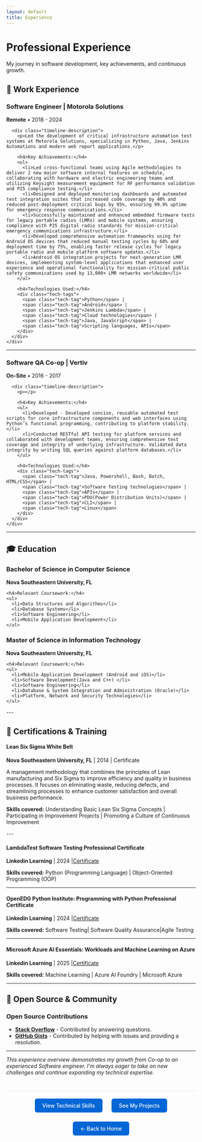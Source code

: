 ```yaml
---
layout: default
title: Experience
---
```


<!-- 
  Experience page - Work history, education, achievements
  Timeline format with key accomplishments and technologies
-->

<!-- Page navigation -->
<div class="page-header">
  <h1>Professional Experience</h1>
  <p>My journey in software development, key achievements, and continuous growth.</p>
</div>

<!-- Work Experience Timeline -->
## 💼 Work Experience

<div class="timeline">
  <!-- Current/Recent Position -->
  <div class="timeline-item">
    <div class="timeline-marker"></div>
    <div class="timeline-content">
      <h3>Software Engineer | Motorola Solutions</h3>
      <p class="timeline-meta">
        <strong>Remote</strong> • 
        <span class="timeline-date">2018 - 2024</span>
      </p>
      
      <div class="timeline-description">
        <p>Led the development of critical infrastructure automation test systems at Motorola Solutions, specializing in Python, Java, Jenkins Automations and modern web report applications.</p>
        
        <h4>Key Achievements:</h4>
        <ul>
          <li>Led cross-functional teams using Agile methodologies to deliver 2 new major software internal features on schedule, collaborating with hardware and electric engineering teams and utilizing Keysight measurement equipment for RF performance validation and P25 compliance testing.</li>
          <li>Designed and deployed monitoring dashboards and automated test integration suites that increased code coverage by 40% and reduced post-deployment critical bugs by 85%, ensuring 99.9% uptime for emergency response communications.</li>
          <li>Successfully maintained and enhanced embedded firmware tests for legacy portable radios (LMRs) and mobile systems, ensuring compliance with P25 digital radio standards for mission-critical emergency communications infrastructure.</li>
          <li>Developed comprehensive automation frameworks using for Android OS devices that reduced manual testing cycles by 60% and deployment time by 75%, enabling faster release cycles for legacy portable radio and mobile platform software updates.</li>
          <li>Android OS integration projects for next-generation LMR devices, implementing system-level applications that enhanced user experience and operational functionality for mission-critical public safety communications used by 13,000+ LMR networks worldwide</li>
        </ul>
        
        <h4>Technologies Used:</h4>
        <div class="tech-tags">
          <span class="tech-tag">Python</span> |
          <span class="tech-tag">Android</span> |
          <span class="tech-tag">Jenkins Lambda</span> |
          <span class="tech-tag">Cloud technologies</span> |
          <span class="tech-tag">Java, JavaScript</span> |
          <span class="tech-tag">Scripting languages, APIs</span>
        </div>
      </div>
    </div>
 </div>
</div>

  ---

  <!-- Previous Position -->
  <div class="timeline-item">
    <div class="timeline-marker"></div>
    <div class="timeline-content">
      <h3>Software QA Co-op | Vertiv</h3>
      <p class="timeline-meta">
        <strong>On-Site</strong> • 
        <span class="timeline-date">2016 - 2017</span>
      </p>
      
      <div class="timeline-description">
        <p></p>
        
        <h4>Key Achievements:</h4>
        <ul>
          <li>Developed - Developed concise, reusable automated test scripts for core infrastructure components and web interfaces using Python’s functional programming, contributing to platform stability.</li>
          <li>Conducted RESTful API testing for platform services and collaborated with development teams, ensuring comprehensive test coverage and integrity of underlying infrastructure. Validated data integrity by writing SQL queries against platform databases.</li>
        </ul>
        
        <h4>Technologies Used:</h4>
        <div class="tech-tags">
          <span class="tech-tag">Java, Powershell, Bash, Batch, HTML/CSS</span> |
          <span class="tech-tag">Software Testing technologies</span> |
          <span class="tech-tag">APIs</span> |
          <span class="tech-tag">PDU(Power Distribution Units)</span> |
          <span class="tech-tag">CLI</span> |
          <span class="tech-tag">Linux</span>
        </div>
      </div>
    </div>
  </div>
</div>

---

<!-- Education -->
## 🎓 Education

<div class="education-section">
  <div class="education-item">
    <h3>Bachelor of Science in Computer Science</h3>
    <p class="education-meta">
      <strong>Nova Southeastern University, FL</strong>
    </p>
    
    <h4>Relevant Coursework:</h4>
    <ul>
      <li>Data Structures and Algorithms</li>
      <li>Database Systems</li>
      <li>Software Engineering</li>
      <li>Mobile Application Development</li>
    </ul>
  </div>
</div>

<div class="education-section">
  <div class="education-item">
    <h3>Master of Science in Information Technology</h3>
    <p class="education-meta">
      <strong>Nova Southeastern University, FL</strong>
    </p>
    
    <h4>Relevant Coursework:</h4>
    <ul>
      <li>Mobile Application Development (Android and iOS)</li>
      <li>Software Development(Java and C++) </li>
      <li>Software Engineering</li>
      <li>Database & System Integration and Administration (Oracle)</li>
      <li>Platform, Network and Security Technologies</li>
    </ul>
  </div>
</div>
---

<!-- Certifications -->
## 📜 Certifications & Training

<div class="certifications-grid">
  <div class="certification-item">
    <h4>Lean Six Sigma White Belt</h4>
    <p><strong>Nova Southeastern University, FL</strong> | 2014 | Certificate</p>
    <p>A management methodology that combines the principles of Lean manufacturing and Six Sigma to improve efficiency and quality in business processes. It focuses on eliminating waste, reducing defects, and streamlining processes to enhance customer satisfaction and overall business performance. </p>
    <p><strong>Skills covered:</strong> Understanding Basic Lean Six Sigma Concepts | Participating in Improvement Projects | Promoting a Culture of Continuous Improvement</p>
  </div>
  ---
  <div class="certification-item">
    <h4>LambdaTest Software Testing Professional Certificate</h4>
    <p><strong>Linkedin Learning</strong> | 2024 |<a href="https://www.linkedin.com/learning/certificates/ff0f73ae1a4dedec0ff4fbaa60e494397d4d626b063e99e23060c4b42fd51e46">Certificate</a> </p>
    <p><strong>Skills covered:</strong> Python (Programming Language) | Object-Oriented Programming (OOP)</p>
    
  </div>

--- 
  <div class="certification-item">
    <h4>OpenEDG Python Institute: Programming with Python Professional Certificate</h4>
    <p><strong>Linkedin Learning</strong> | 2024 |<a href="https://www.linkedin.com/learning/certificates/49f9984d2219c030b0ab00971336ba577c1c94a84888a185a93bf08032fa4115">Certificate</a> </p>
    <p><strong>Skills covered:</strong> Software Testing| Software Quality Assurance|Agile Testing</p>
  </div>
</div>

---

<div class="certification-item">
    <h4>Microsoft Azure AI Essentials: Workloads and Machine Learning on Azure</h4>
    <p><strong>Linkedin Learning</strong> | 2025 |<a href="https://www.linkedin.com/learning/certificates/1a5d19017173abffb313beda0f08cffa7d30e421b5fa1d835c0854f98f34d356">Certificate</a> </p>
    <p><strong>Skills covered:</strong> Machine Learning | Azure AI Foundry | Microsoft Azure</p>

</div>

---

<!-- Open Source & Community -->
## 🌟 Open Source & Community

<div class="community-section">
  <h3>Open Source Contributions</h3>
  <ul>
    <li><strong><a href="https://stackoverflow.com/users/8372117/crissyg">Stack Overflow</a></strong> - Contributed by answering questions.</li>
    <li><strong><a href="https://gist.github.com/uupaa/f77d2bcf4dc7a294d109?permalink_comment_id=5287041#gistcomment-5287041"> GitHub Gists</a></strong> - Contributed by helping with issues and providing a resolution.</li>
    
  </ul>
  
  <!-- <h3>Technical Writing</h3>
  <ul>
    <li><strong><a href="https://www.utest.com/profile/crissyg/articles">Utest Profile Article Entries </a></strong></li>
  </ul> -->
</div>

---
*This experience overview demonstrates my growth from Co-op to an experienced Software engineer. I'm always eager to take on new challenges and continue expanding my technical expertise.*

<!-- Navigation footer -->
<!-- **[View Technical Skills | ](skills.md)[See My Projects | ](projects.md)[← Back to Home](index.md)** -->

<div style="margin: 40px 0; padding: 20px; border-top: 1px solid #e1e4e8; display: flex; justify-content: center; gap: 24px; flex-wrap: wrap;">
  <a href="{{ site.baseurl }}/skills.html" style="background: #0366d6; color: white; padding: 10px 20px; border-radius: 6px; text-decoration: none; font-weight: 500;">
    View Technical Skills
  </a>
  <a href="{{ site.baseurl }}/projects.html" style="background: #0366d6; color: white; padding: 10px 20px; border-radius: 6px; text-decoration: none; font-weight: 500;">
    See My Projects
  </a>
  <a href="{{ site.baseurl }}/" style="background: #0366d6; color: white; padding: 10px 20px; border-radius: 6px; text-decoration: none; font-weight: 500;">
    ← Back to Home
  </a>
</div>
